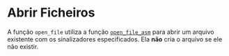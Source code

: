 # Abrir Ficheiros
A função `open_file` utiliza a função [`open_file_asm`](../Assembly/Abrir-e-Criar-Ficheiros.md) para abrir um arquivo existente com os sinalizadores especificados. Ela **não** cria o arquivo se ele não existir.